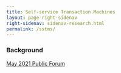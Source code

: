 ```yaml
---
title: Self-service Transaction Machines
layout: page-right-sidenav
right-sidenav: sidenav-research.html
permalink: /sstms/
--- 
```


### Background

[May 2021 Public Forum](https://www.access-board.gov/news/2021/05/24/u-s-access-board-conducts-panel-discussions-on-self-service-transaction-machines/)
